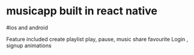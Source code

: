# musicapp built in react native
#ios and android

Feature included
create playlist
play, pause, music
share
favourite
Login , signup
animations




